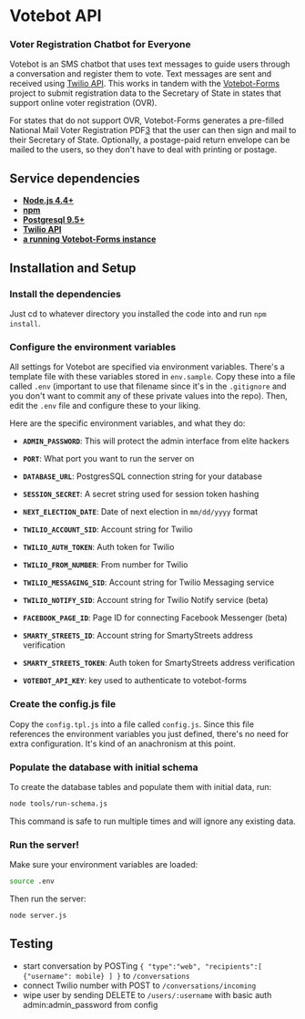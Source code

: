 # Votebot API

### Voter Registration Chatbot for Everyone

Votebot is an SMS chatbot that uses text messages to guide users through a
conversation and register them to vote. Text messages are sent and received
using [Twilio API][1]. This works in tandem with the [Votebot-Forms][2] project
to submit registration data to the Secretary of State in states that support
online voter registration (OVR).

For states that do not support OVR, Votebot-Forms generates a pre-filled
National Mail Voter Registration PDF[3] that the user can then sign and
mail to their Secretary of State. Optionally, a postage-paid return envelope
can be mailed to the users, so they don't have to deal with printing or postage.


## Service dependencies

* **[Node.js 4.4+][4]**
* **[npm][5]**
* **[Postgresql 9.5+][6]**
* **[Twilio API][1]**
* **[a running Votebot-Forms instance][2]**


## Installation and Setup


### Install the dependencies

Just cd to whatever directory you installed the code into and run `npm install`.


### Configure the environment variables

All settings for Votebot are specified via environment variables. There's
a template file with these variables stored in `env.sample`. Copy these into a
file called `.env` (important to use that filename since it's in the
`.gitignore` and you don't want to commit any of these private values into the
repo). Then, edit the `.env` file and configure these to your liking.

Here are the specific environment variables, and what they do:

* **`ADMIN_PASSWORD`**: This will protect the admin interface from elite hackers

* **`PORT`**: What port you want to run the server on

* **`DATABASE_URL`**: PostgresSQL connection string for your database

* **`SESSION_SECRET`**: A secret string used for session token hashing

* **`NEXT_ELECTION_DATE`**: Date of next election in `mm/dd/yyyy` format

* **`TWILIO_ACCOUNT_SID`**: Account string for Twilio

* **`TWILIO_AUTH_TOKEN`**: Auth token for Twilio

* **`TWILIO_FROM_NUMBER`**: From number for Twilio

* **`TWILIO_MESSAGING_SID`**: Account string for Twilio Messaging service

* **`TWILIO_NOTIFY_SID`**: Account string for Twilio Notify service (beta)

* **`FACEBOOK_PAGE_ID`**: Page ID for connecting Facebook Messenger (beta)

* **`SMARTY_STREETS_ID`**: Account string for SmartyStreets address verification

* **`SMARTY_STREETS_TOKEN`**: Auth token for SmartyStreets address verification

* **`VOTEBOT_API_KEY`**: key used to authenticate to votebot-forms


### Create the config.js file

Copy the `config.tpl.js` into a file called `config.js`. Since this file
references the environment variables you just defined, there's no need for extra
configuration. It's kind of an anachronism at this point.

### Populate the database with initial schema

To create the database tables and populate them with initial data, run:

```sh
node tools/run-schema.js
```

This command is safe to run multiple times and will ignore any existing data.


### Run the server!

Make sure your environment variables are loaded:

```sh
source .env
```

Then run the server:

```sh
node server.js
```

## Testing
- start conversation by POSTing ```{
     "type":"web",
    "recipients":[
        {"username": mobile}
    ]
}``` to `/conversations`
- connect Twilio number with POST to `/conversations/incoming`
- wipe user by sending DELETE to `/users/:username` with basic auth admin:admin_password from config


[1]: https://www.twilio.com
[2]: https://github.com/fightforthefuture/votebot-forms
[3]: http://www.eac.gov/voter_resources/register_to_vote.aspx
[4]: https://nodejs.org/en/
[5]: https://www.npmjs.com/
[6]: https://www.postgresql.org/
